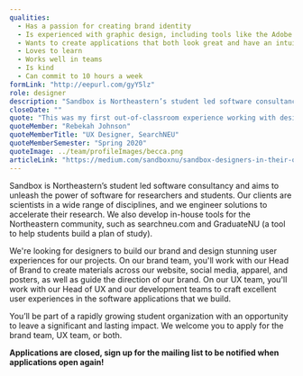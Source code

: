 ```yaml
---
qualities:
  - Has a passion for creating brand identity
  - Is experienced with graphic design, including tools like the Adobe suite, Figma, etc.
  - Wants to create applications that both look great and have an intuitive user experience
  - Loves to learn
  - Works well in teams
  - Is kind
  - Can commit to 10 hours a week
formLink: "http://eepurl.com/gyY5lz"
role: designer
description: "Sandbox is Northeastern’s student led software consultancy and aims to unleash the power of software for researchers and students. Our clients are scientists in a wide range of disciplines, and we engineer solutions to accelerate their research. We also develop in-house tools for the Northeastern community, such as searchneu.com and GraduateNU (a tool to help students build a plan of study)."
closeDate: ""
quote: "This was my first out-of-classroom experience working with design. I switched from CS to CS and design just last spring, so this was my first time being able to make some real stuff beyond the theoretical. And when I say real stuff, I mean getting to see it go from initial ideas to creating the wireframes and prototypes, to the final spec and to production and in use. I think that’s really rewarding and it pushes me to put my best foot forward."
quoteMember: "Rebekah Johnson"
quoteMemberTitle: "UX Designer, SearchNEU"
quoteMemberSemester: "Spring 2020"
quoteImage: ../team/profileImages/becca.png
articleLink: "https://medium.com/sandboxnu/sandbox-designers-in-their-own-words-127667f6ca6c"
---
```


Sandbox is Northeastern’s student led software consultancy and aims to unleash the power of software for researchers and students. Our clients are scientists in a wide range of disciplines, and we engineer solutions to accelerate their research. We also develop in-house tools for the Northeastern community, such as searchneu.com and GraduateNU (a tool to help students build a plan of study).

We're looking for designers to build our brand and design stunning user experiences for our projects. On our brand team, you'll work with our Head of Brand to create materials across our website, social media, apparel, and posters, as well as guide the direction of our brand. On our UX team, you'll work with our Head of UX and our development teams to craft excellent user experiences in the software applications that we build.

You’ll be part of a rapidly growing student organization with an opportunity to leave a significant and lasting impact. We welcome you to apply for the brand team, UX team, or both.

__Applications are closed, sign up for the mailing list to be notified when applications open again!__
